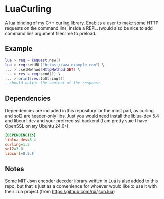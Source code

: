 # LuaCurling
A lua binding of my C++ curling library. Enables a user to make some HTTP requests on the command line, inside a REPL. (would also be nice to add command line argument filename to preload.

## Example
```lua
lua > req = Request.new()
lua > req:setURL("https://www.example.com") \
... > :setMethod(HttpMethod.GET) \
... > res = req:send(1) \
... > print(res:toString())
--should output the content of the response
```

## Dependencies
Dependencies are included in this repository for the most part, as curling and sol2 are header-only libs.
Just you would need install the liblua-dev 5.4 and libcurl-dev and your prefered ssl backend (I am pretty sure I have OpenSSL on my Ubuntu 24.04).

```ini
[DEPENDENCIES]
liblua-dev=5.4
curling=1.2
sol2=3.0
libcurl=8.5.0
```

## Notes
Some MIT Json encoder decoder library written in Lua is also added to this repo, but that is just as a convenience for whoever would like to use it with their Lua project.(from https://github.com/rxi/json.lua)

